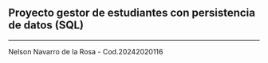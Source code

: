## Proyecto gestor de estudiantes con persistencia de datos (SQL)
---
Nelson Navarro de la Rosa - Cod.20242020116
